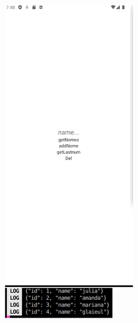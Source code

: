 ![alt text](https://github.com/7chii/guarda-nomes/blob/master/imgs/Screenshot_2024-10-05_19-48-35.png)
![alt text](https://github.com/7chii/guarda-nomes/blob/master/imgs/Screenshot_2024-10-05_19-49-00.png)